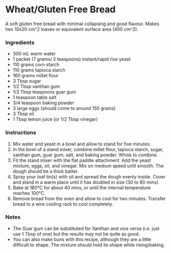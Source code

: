 Wheat/Gluten Free Bread
=======================

A soft gluten free bread with minimal collapsing and good flavour.
Makes two 10x20 cm^2 loaves or equivalent surface area (400 cm^2).

### Ingredients
* 300 mL warm water
* 1 packet (7 grams/ 2 teaspoons) instant/rapid rise yeast
* 110 grams corn starch
* 110 grams tapioca starch
* 160 grams millet flour
* 3 Tbsp sugar
* 1/2 Tbsp xanthan gum
* 1/2 Tbsp teaspoons guar gum
* 1 teaspoon table salt
* 3/4 teaspoon baking powder
* 3 large eggs (should come to around 150 grams)
* 3 Tbsp oil
* 1 Tbsp lemon juice (or 1/2 Tbsp vinegar)

### Instructions
1. Mix water and yeast in a bowl and allow to stand for five minutes.
2. In the bowl of a stand mixer, combine millet flour, tapioca starch, sugar, xanthan gum, guar gum, salt, and baking powder. Whisk to combine. 
3. Fit the stand mixer with the flat paddle attachment. Add the yeast mixture, eggs, oil, and vinegar. Mix on medium speed until smooth. The dough should be a thick batter.
4. Spray your loaf tin(s) with oil and spread the dough evenly inside. Cover and stand in a warm place until it has doubled in size (30 to 60 mins).
5. Bake at 180°C for about 40 mins, or until the internal temperature reaches 100°C.
6. Remove bread from the oven and allow to cool for two minutes. Transfer bread to a wire cooling rack to cool completely.

### Notes
* The Guar gum can be substituted for Xanthan and vice versa (i.e. just use 1 Tbsp of one) but the results may not be quite as good.
* You can also make buns with this recipe, although they are a little difficult to shape. The mixture should hold its shape while rising/baking.
